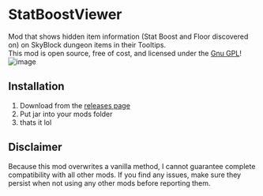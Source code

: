 # StatBoostViewer
Mod that shows hidden item information (Stat Boost and Floor discovered on) on SkyBlock dungeon items in their Tooltips.  
This mod is open source, free of cost, and licensed under the [Gnu GPL](https://github.com/mew/StatBoostViewer/blob/master/LICENSE)!  
![image](https://i.imgur.com/p0oLfzC.png)  

## Installation
1. Download from the [releases page](https://github.com/mew/StatBoostViewer/releases)
2. Put jar into your mods folder
3. thats it lol

## Disclaimer
Because this mod overwrites a vanilla method, I cannot guarantee complete compatibility with all other mods. If you find any issues, make sure they persist when not using any other mods before reporting them.